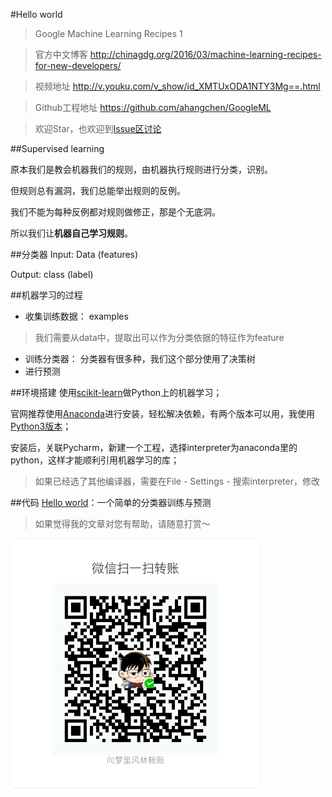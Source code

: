 #Hello world 
> Google Machine Learning Recipes 1

> 官方中文博客 http://chinagdg.org/2016/03/machine-learning-recipes-for-new-developers/

> 视频地址 http://v.youku.com/v_show/id_XMTUxODA1NTY3Mg==.html

> Github工程地址 https://github.com/ahangchen/GoogleML

> 欢迎Star，也欢迎到[Issue区讨论](https://github.com/ahangchen/GoogleML/issues)

##Supervised learning

原本我们是教会机器我们的规则，由机器执行规则进行分类，识别。

但规则总有漏洞，我们总能举出规则的反例。

我们不能为每种反例都对规则做修正，那是个无底洞。

所以我们让**机器自己学习规则**。

##分类器
Input: Data (features)

Output: class (label)

##机器学习的过程

- 收集训练数据： examples
> 我们需要从data中，提取出可以作为分类依据的特征作为feature
- 训练分类器： 分类器有很多种，我们这个部分使用了决策树
- 进行预测


##环境搭建
使用[scikit-learn](http://scikit-learn.org/stable/index.html)做Python上的机器学习；

官网推荐使用[Anaconda](https://www.continuum.io/downloads)进行安装，轻松解决依赖，有两个版本可以用，我使用[Python3版本](http://repo.continuum.io/archive/Anaconda3-4.0.0-Linux-x86_64.sh)；

安装后，关联Pycharm，新建一个工程，选择interpreter为anaconda里的python，这样才能顺利引用机器学习的库；
> 如果已经选了其他编译器，需要在File - Settings - 搜索interpreter，修改 

##代码
[Hello world](../../src/hello_world.py)：一个简单的分类器训练与预测

> 如果觉得我的文章对您有帮助，请随意打赏～

<img src="../../res/wxmoney.jpg" width = "400" height = "400" alt="图片名称" align=center />